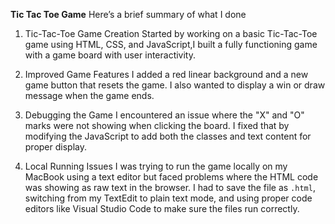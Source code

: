 **Tic Tac Toe Game**
Here’s a brief summary of what I done

1. Tic-Tac-Toe Game Creation
   Started by working on a basic Tic-Tac-Toe game using HTML, CSS, and JavaScript,I built a fully functioning game with a game board with user interactivity.

2. Improved Game Features
   I added a red linear background and a new game button that resets the game. I also wanted to display a win or draw message when the game ends.

3. Debugging the Game
   I encountered an issue where the "X" and "O" marks were not showing when clicking the board. I fixed that by modifying the JavaScript to add both the classes and text content for proper display.

4. Local Running Issues
   I was trying to run the game locally on my MacBook using a text editor but faced problems where the HTML code was showing as raw text in the browser. I had to save the file as `.html`, switching from my TextEdit to plain text mode, and using proper code editors like Visual Studio Code to make sure the files run correctly.
